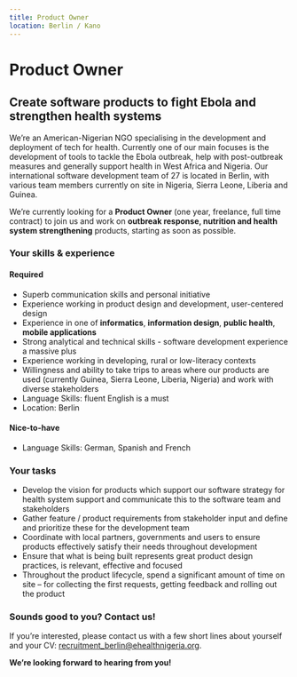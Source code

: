 ```yaml
---
title: Product Owner
location: Berlin / Kano
---
```


# Product Owner

## Create software products to fight Ebola and strengthen health systems

We’re an American-Nigerian NGO specialising in the development and deployment of tech for health. Currently one of our main focuses is the development of tools to tackle the Ebola outbreak, help with post-outbreak measures and generally support health in West Africa and Nigeria. Our international software development team of 27 is located in Berlin, with various team members currently on site in Nigeria, Sierra Leone, Liberia and Guinea.

We’re currently looking for a __Product Owner__ (one year, freelance, full time contract) to join us and work on __outbreak response, nutrition and health system strengthening__ products, starting as soon as possible.

### Your skills & experience

#### Required

- Superb communication skills and personal initiative
- Experience working in product design and development, user-centered design
- Experience in one of __informatics__, __information design__, __public health__, __mobile applications__
- Strong analytical and technical skills - software development experience a massive plus
- Experience working in developing, rural or low-literacy contexts
- Willingness and ability to take trips to areas where our products are used (currently Guinea, Sierra Leone, Liberia, Nigeria) and work with diverse stakeholders
- Language Skills: fluent English is a must
- Location: Berlin

#### Nice-to-have
- Language Skills: German, Spanish and French

### Your tasks

- Develop the vision for products which support our software strategy for health system support and communicate this to the software team and stakeholders
- Gather feature / product requirements from stakeholder input and define and prioritize these for the development team
- Coordinate with local partners, governments and users to ensure products effectively satisfy their needs throughout development
- Ensure that what is being built represents great product design practices, is relevant, effective and focused
- Throughout the product lifecycle, spend a significant amount of time on site – for collecting the first requests, getting feedback and rolling out the product

### Sounds good to you? Contact us!

If you’re interested, please contact us with a few short lines about yourself and your CV: recruitment_berlin@ehealthnigeria.org.

__We’re looking forward to hearing from you!__
